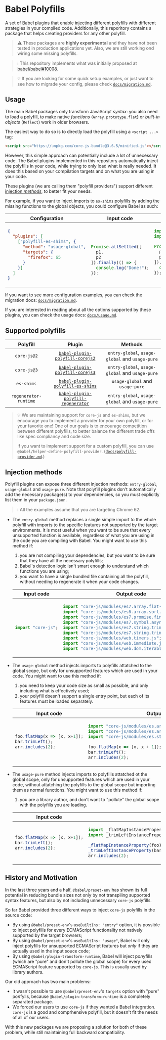 # Babel Polyfills

A set of Babel plugins that enable injecting different polyfills with different strategies in your compiled code.
Additionally, this reporitory contains a package that helps creating providers for any other polyfill.

> ⚠️ These packages are **highly experimental** and they have not been tested in production applications yet. Also, we are still working ond wiring some missing polyfills.

> ℹ️ This repository implements what was initially proposed at [babel/babel#10008](https://github.com/babel/babel/issues/10008).

> 💡 If you are looking for some quick setup examples, or just want to see how to migrade your config, please check [`docs/migration.md`](https://github.com/babel/babel-polyfills/blob/master/docs/migration.md).

## Usage

The main Babel packages only transform JavaScript _syntax_: you also need to load a polyfill, to make native _functions_ (`Array.prototype.flat`) or _built-in objects_ (`Reflect`) work in older browsers.

The easiest way to do so is to directly load the polyfill using a `<script ...>` tag:
```html
<script src="https://unpkg.com/core-js-bundle@3.6.5/minified.js"></script>
```

However, this simple approach can potentially include a lot of unnecessary code. The Babel plugins implemented in this repository automatically inject the polyfills in your code, while trying to only load what is really needed. It does this based on your compilation targets and on what you are using in your code.

These plugins (we are calling them "polyfill providers") support different [injection *methods*](#injection-methods), to better fit your needs.

For example, if you want to inject imports to [`es-shims`](https://github.com/es-shims) polyfills by adding the missing functions to the global objects, you could configure Babel as such:

<!-- prettier-ignore-start -->
<table>
<thead><tr>
<th align="center">Configuration</th>
<th align="center">Input code</th>
<th align="center">Output code</th>
</tr></thead>
<tr>
<td>

```json
{
  "plugins": [
    ["polyfill-es-shims", {
      "method": "usage-global",
      "targets": {
        "firefox": 65
      }
    }]
  ]
}
```

</td>
<td>

```js
 
 
 
Promise.allSettled([
  p1,
  p2
]).finally(() => {
  console.log("Done!");
});
 
```

</td>
<td>

```js
import "promise.prototype.finally/auto";
import "promise.allsettled/auto";

Promise.allSettled([
  p1,
  p2
]).finally(() => {
  console.log("Done!");
});
 
```

</td>
</tr>
</table>
<!-- prettier-ignore-end -->

If you want to see more configuration examples, you can check the migration docs: [`docs/migration.md`](https://github.com/babel/babel-polyfills/blob/master/docs/migration.md).

If you are interested in reading about all the options supported by these plugins, you can check the usage docs: [`docs/usage.md`](https://github.com/babel/babel-polyfills/blob/master/docs/migration.md).

## Supported polyfills

<!--prettier-ignore -->
| Polyfill | Plugin | Methods |
| :------: | :----: | :-----: |
| `core-js@2` | [`babel-plugin-polyfill-corejs2`](./packages/babel-plugin-polyfill-corejs2) | `entry-global`, `usage-global` and `usage-pure` |
| `core-js@3` | [`babel-plugin-polyfill-corejs3`](./packages/babel-plugin-polyfill-corejs3) | `entry-global`, `usage-global` and `usage-pure` |
| `es-shims` | [`babel-plugin-polyfill-es-shims`](./packages/babel-plugin-polyfill-es-shims) | `usage-global` and `usage-pure` |
| `regenerator-runtime` | [`babel-plugin-polyfill-regenerator`](./packages/babel-plugin-polyfill-regenerator) | `entry-global`, `usage-global` and `usage-pure` |

> 💡 We are maintaining support for `core-js` and `es-shims`, but we encourage you to implement a provider for your own polyfill, or for your favorite one! One of our goals is to encourage competition between different polyfills, to better balance the different trade offs like spec compliancy and code size.
>
> If you want to implement support for a custom polyfill, you can use `@babel/helper-define-polyfill-provider`. ([`docs/polyfill-provider.md`](https://github.com/babel/babel-polyfills/blob/master/docs/polyfill-provider.md).)

## Injection methods

Polyfill plugins can expose three different injection methods: `entry-global`, `usage-global` and `usage-pure`.
Note that polyfill plugins don't automatically add the necessary package(s) to your dependencies, so you must explicitly list them in your `package.json`.

> ℹ️ All the examples assume that you are targeting Chrome 62.

- The `entry-global` method replaces a single simple import to the whole polyfill with imports to the specific features not supported by the target environments. It is most useful when you want to be sure that every unsupported function is available, regardless of what you are using in the code you are compiling with Babel. You might want to use this method if:

  1. you are not compiling your dependencies, but you want to be sure that they have all the necessary polyfills;
  1. Babel's detection logic isn't smart enough to understand which functions you are using;
  1. you want to have a single bundled file containing all the polyfill, without needing to regenerate it when your code changes.

    <!-- prettier-ignore-start -->
    <table>
    <thead><tr>
    <th align="center">Input code</th>
    <th align="center">Output code</th>
    </tr></thead>
    <tr>
    <td>
          
    ```js
    import "core-js";
    ```
    
    </td>
    <td>
    
    ```js
    import "core-js/modules/es7.array.flat-map.js";
    import "core-js/modules/es6.array.sort.js";
    import "core-js/modules/es7.promise.finally.js";
    import "core-js/modules/es7.symbol.async-iterator.js";
    import "core-js/modules/es7.string.trim-left.js";
    import "core-js/modules/es7.string.trim-right.js";
    import "core-js/modules/web.timers.js";
    import "core-js/modules/web.immediate.js";
    import "core-js/modules/web.dom.iterable.js";
    ```
    
    </td>
    </tr>
    </table>
    <!-- prettier-ignore-end -->

- The `usage-global` method injects imports to polyfills attatched to the global scope, but only for unsupported features which are used in your code. You might want to use this method if:

  1. you need to keep your code size as small as possible, and only including what is effectively used;
  1. your polyfill doesn't support a single entry point, but each of its features must be loaded separately.

    <!-- prettier-ignore-start -->
    <table>
    <thead><tr>
    <th align="center">Input code</th>
    <th align="center">Output code</th>
    </tr></thead>
    <tr>
    <td>
          
    ```js
    foo.flatMap(x => [x, x+1]);
    bar.trimLeft();
    arr.includes(2);
    ```
    
    </td>
    <td>
    
    ```js
    import "core-js/modules/es.array.flat-map.js";
    import "core-js/modules/es.array.unscopables.flat-map.js";
    import "core-js/modules/es.string.trim-start.js";
    
    foo.flatMap(x => [x, x + 1]);
    bar.trimLeft();
    arr.includes(2);
    ```
    
    </td>
    </tr>
    </table>
    <!-- prettier-ignore-end -->

- The `usage-pure` method injects imports to polyfills attatched ot the global scope, only for unsupported features which are used in your code, without attatching the polyfills to the global scope but importing them as normal functions. You might want to use this method if:

  1. you are a library author, and don't want to "pollute" the global scope with the polyfills you are loading.

    <!-- prettier-ignore-start -->
    <table>
    <thead><tr>
    <th align="center">Input code</th>
    <th align="center">Output code</th>
    </tr></thead>
    <tr>
    <td>
          
    ```js
    foo.flatMap(x => [x, x+1]);
    bar.trimLeft();
    arr.includes(2);
    ```
    
    </td>
    <td>
    
    ```js
    import _flatMapInstanceProperty from "core-js-pure/stable/instance/flat-map.js";
    import _trimLeftInstanceProperty from "core-js-pure/stable/instance/trim-left.js";
    
    _flatMapInstanceProperty(foo).call(foo, x => [x, x + 1]);
    _trimLeftInstanceProperty(bar).call(bar);
    arr.includes(2);
    ```
    
    </td>
    </tr>
    </table>
    <!-- prettier-ignore-end -->

## History and Motivation

In the last three years and a half, `@babel/preset-env` has shown its full potential in reducing bundle sizes not only by not transpiling supported syntax features, but also by not including unnecessary `core-js` polyfills.

So far Babel provided three different ways to inject `core-js` polyfills in the source code:

- By using `@babel/preset-env`'s `useBuiltIns: "entry"` option, it is possible to inject polyfills for every ECMAScript functionality not natively supported by the target browsers;
- By using `@babel/preset-env`'s `useBuiltIns: "usage"`, Babel will only inject polyfills for unsupported ECMAScript features but _only_ if they are actually used in the input souce code;
- By using `@babel/plugin-transform-runtime`, Babel will inject po<i>n</i>yfills (which are "pure" and don't pollute the global scope) for every used ECMAScript feature supported by `core-js`. This is usually used by library authors.

Our old approach has two main problems:

- It wasn't possible to use `@babel/preset-env`'s `targets` option with "pure" po<i>n</i>fylls, because `@babel/plugin-transform-runtime` is a completely separated package.
- We forced our users to use `core-js` if they wanted a Babel integration. `core-js` is a good and comprhensive polyfill, but it doesn't fit the needs of all of our users.

With this new packages we are proposing a solution for both of these problem, while still maintaining full backward compatibility.
